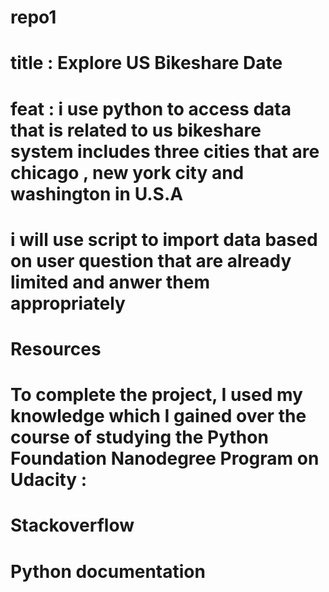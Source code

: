 # repo1
# title : Explore US Bikeshare Date

# feat : i use python to access data that is related to us bikeshare system includes three cities that are chicago , new york city and washington in U.S.A
# i will use script to import data based on user question that are already limited and anwer them appropriately 

# Resources

# To complete the project, I used my knowledge which I gained over the course of studying the Python Foundation Nanodegree Program on Udacity :

# Stackoverflow
# Python documentation